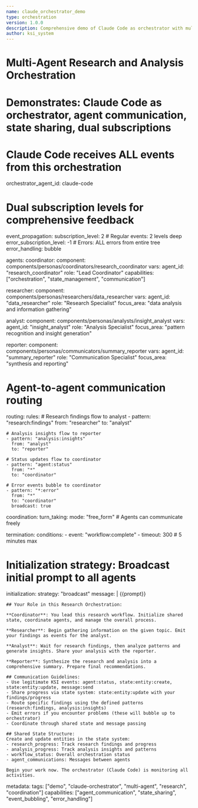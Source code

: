 ```yaml
---
name: claude_orchestrator_demo
type: orchestration
version: 1.0.0
description: Comprehensive demo of Claude Code as orchestrator with multi-agent coordination
author: ksi_system
---
```


# Multi-Agent Research and Analysis Orchestration
# Demonstrates: Claude Code as orchestrator, agent communication, state sharing, dual subscriptions

# Claude Code receives ALL events from this orchestration
orchestrator_agent_id: claude-code

# Dual subscription levels for comprehensive feedback
event_propagation:
  subscription_level: 2        # Regular events: 2 levels deep
  error_subscription_level: -1 # Errors: ALL errors from entire tree
  error_handling: bubble

agents:
  coordinator:
    component: components/personas/coordinators/research_coordinator
    vars:
      agent_id: "research_coordinator"
      role: "Lead Coordinator"
      capabilities: ["orchestration", "state_management", "communication"]
      
  researcher:
    component: components/personas/researchers/data_researcher
    vars:
      agent_id: "data_researcher" 
      role: "Research Specialist"
      focus_area: "data analysis and information gathering"
      
  analyst:
    component: components/personas/analysts/insight_analyst
    vars:
      agent_id: "insight_analyst"
      role: "Analysis Specialist" 
      focus_area: "pattern recognition and insight generation"
      
  reporter:
    component: components/personas/communicators/summary_reporter
    vars:
      agent_id: "summary_reporter"
      role: "Communication Specialist"
      focus_area: "synthesis and reporting"

# Agent-to-agent communication routing
routing:
  rules:
    # Research findings flow to analyst
    - pattern: "research:findings"
      from: "researcher"
      to: "analyst"
      
    # Analysis insights flow to reporter  
    - pattern: "analysis:insights"
      from: "analyst"
      to: "reporter"
      
    # Status updates flow to coordinator
    - pattern: "agent:status"
      from: "*"
      to: "coordinator"
      
    # Error events bubble to coordinator
    - pattern: "*:error"
      from: "*" 
      to: "coordinator"
      broadcast: true

coordination:
  turn_taking:
    mode: "free_form"  # Agents can communicate freely
    
  termination:
    conditions:
      - event: "workflow:complete"
      - timeout: 300  # 5 minutes max

# Initialization strategy: Broadcast initial prompt to all agents
initialization:
  strategy: "broadcast"
  message: |
    {{prompt}}
    
    ## Your Role in this Research Orchestration:
    
    **Coordinator**: You lead this research workflow. Initialize shared state, coordinate agents, and manage the overall process.
    
    **Researcher**: Begin gathering information on the given topic. Emit your findings as events for the analyst.
    
    **Analyst**: Wait for research findings, then analyze patterns and generate insights. Share your analysis with the reporter.
    
    **Reporter**: Synthesize the research and analysis into a comprehensive summary. Prepare final recommendations.
    
    ## Communication Guidelines:
    - Use legitimate KSI events: agent:status, state:entity:create, state:entity:update, message:send
    - Share progress via state system: state:entity:update with your findings/progress
    - Route specific findings using the defined patterns (research:findings, analysis:insights)
    - Emit errors if you encounter problems (these will bubble up to orchestrator)
    - Coordinate through shared state and message passing
    
    ## Shared State Structure:
    Create and update entities in the state system:
    - research_progress: Track research findings and progress
    - analysis_progress: Track analysis insights and patterns  
    - workflow_status: Overall orchestration status
    - agent_communications: Messages between agents
    
    Begin your work now. The orchestrator (Claude Code) is monitoring all activities.

metadata:
  tags: ["demo", "claude-orchestrator", "multi-agent", "research", "coordination"]
  capabilities: ["agent_communication", "state_sharing", "event_bubbling", "error_handling"]
